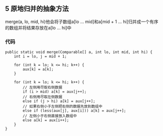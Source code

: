 ## 5 原地归并的抽象方法

merge(a, lo, mid, hi)他会将子数组a[lo ... mid]和a[mid + 1 ... hi]归并成一个有序的数组并将结果存放在a[lo ... hi]中

### 代码

```
public static void merge(Comparable[] a, int lo, int mid, int hi) {
    int i = lo, j = mid + 1;

    for (int k = lo; k <= hi; k++) {
        aux[k] = a[k];
    }

    for (int k = lo; k <= hi; k++) {
        // 左侧用尽取右侧数据
        if (i > mid) a[k] = aux[j++];
        // 右侧用尽取左侧数据
        else if (j > hi) a[k] = aux[j++];
        // 如果右侧小于左侧把右侧的数据先放到数组中
        else if (less(aux[j], aux[i])) a[k] = aux[j++];
        // 左侧小于右侧直接放入数组中
        else a[k] = aux[i++]; 
    }
}
```